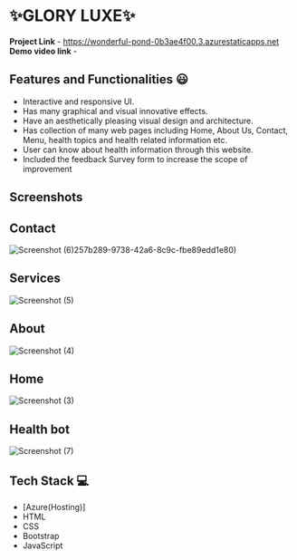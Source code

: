 # ✨GLORY LUXE✨
**Project Link** - https://wonderful-pond-0b3ae4f00.3.azurestaticapps.net
**Demo video link** -


## Features and Functionalities 😃

- Interactive and responsive UI.
- Has many graphical and visual innovative effects.
- Have an aesthetically pleasing visual design and architecture.
- Has collection of many web pages including Home, About Us, Contact, Menu, health topics and health related information etc.
- User can know about health information through this website.
- Included the feedback Survey form to increase the scope of improvement 

## Screenshots

 
 ## Contact
 
 ![Screenshot (6)](https://github.com/BasaAnusha/project/assets/113752183/74babf9f-86b5-4c20-8dac-d7d09a741ce3)257b289-9738-42a6-8c9c-fbe89edd1e80)
 
 ## Services

![Screenshot (5)](https://github.com/BasaAnusha/project/assets/113752183/7bc219ff-cc4f-4535-b262-081fcdff482d)

## About

![Screenshot (4)](https://github.com/BasaAnusha/project/assets/113752183/0e1590c8-4054-448c-b309-4214c21c55e3)

## Home

![Screenshot (3)](https://github.com/BasaAnusha/project/assets/113752183/e1b03354-56ed-4d20-adf7-16ec66cad163)

## Health bot


![Screenshot (7)](https://github.com/BasaAnusha/project/assets/113752183/9278f443-bb2b-46db-a05d-84ca5e51fe6e)


## Tech Stack 💻

- [Azure(Hosting)]
- HTML
- CSS
- Bootstrap
- JavaScript
